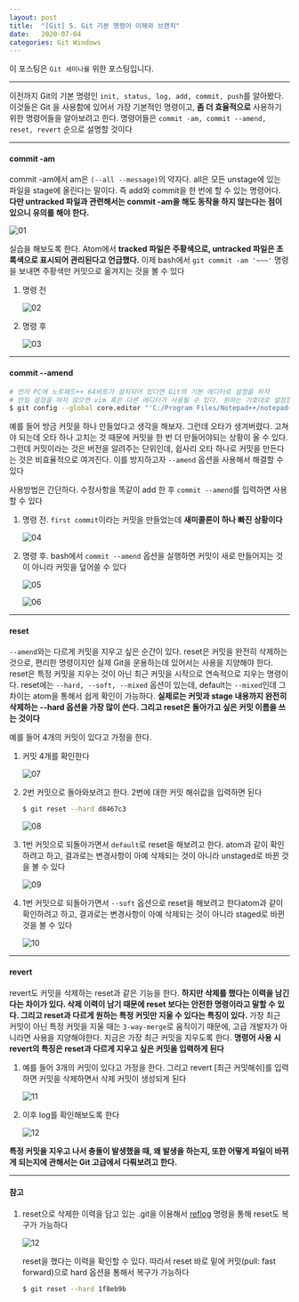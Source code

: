 ```yaml
---
layout: post
title:  "[Git] 5. Git 기본 명령어 이해와 브랜치"
date:   2020-07-04
categories: Git Windows
---
```


이 포스팅은 `Git 세미나를` 위한 포스팅입니다.

---

이전까지 Git의 기본 명령인 `init, status, log, add, commit, push`를 알아봤다. 이것들은 Git 을 사용함에 있어서 가장 기본적인 명령이고, __좀 더 효율적으로__ 사용하기 위한 명령어들을 알아보려고 한다. 명령어들은 `commit -am, commit --amend, reset, revert` 순으로 설명할 것이다

---

#### commit -am

commit -am에서 am은 `(--all --message)`의 약자다. all은 모든 unstage에 있는 파일을 stage에 올린다는 말이다. 즉 add와 commit을 한 번에 할 수 있는 명령어다. __다만 untracked 파일과 관련해서는 commit -am을 해도 동작을 하지 않는다는 점이 있으니 유의를 해야 한다.__

![01](https://drive.google.com/uc?id=1h6wRrSQRvmiHnlaiibs1KufIMXLo4E2V)

실습을 해보도록 한다. Atom에서 __tracked 파일은 주황색으로, untracked 파일은 초록색으로 표시되어 관리된다고 언급했다.__ 이제 bash에서 `git commit -am '~~~'` 명령을 보내면 주황색만 커밋으로 옮겨지는 것을 볼 수 있다

1. 명령 전

   ![02](https://drive.google.com/uc?id=1UDMwzaDNTwibSnqp2Eeuh-P0ADLCVCK6)

2. 명령 후

   ![03](https://drive.google.com/uc?id=1QV1DT1zRbZEiT-k91FO4HM2B0dn7lKlm)

---

#### commit --amend

```bash
# 먼저 PC에 노트패드++ 64비트가 설치되어 있다면 Git의 기본 에디터로 설정을 하자
# 만일 설정을 하지 않으면 vim 혹은 다른 에디터가 사용될 수 있다. 원하는 기호대로 설정한다
$ git config --global core.editor "'C:/Program Files/Notepad++/notepad++.exe' -multiInst -nosession"
```

예를 들어 방금 커밋을 하나 만들었다고 생각을 해보자. 그런데 오타가 생겨버렸다. 고쳐야 되는데 오타 하나 고치는 것 때문에 커밋을 한 번 더 만들어야되는 상황이 올 수 있다. 그런데 커밋이라는 것은 버전을 알려주는 단위인데, 쉽사리 오타 하나로 커밋을 만든다는 것은 비효율적으로 여겨진다. 이를 방지하고자 `--amend` 옵션을 사용해서 해결할 수 있다

사용방법은 간단하다. 수정사항을 똑같이 add 한 후 `commit --amend`를 입력하면 사용할 수 있다

1. 명령 전. `first commit`이라는 커밋을 만들었는데 __새미콜론이 하나 빠진 상황이다__

   ![04](https://drive.google.com/uc?id=1lVcZjpdVxq3yuIRjiIZHdkWR6yUTh7KX)

2. 명령 후. bash에서 `commit --amend` 옵션을 실행하면 커밋이 새로 만들어지는 것이 아니라 커밋을 덮어쓸 수 있다

   ![05](https://drive.google.com/uc?id=11MNeYb6uh4_exXhzDRKaMRd6DwDN8Gbh)

   ![06](https://drive.google.com/uc?id=153q0CVNIsnmzasw43Zt1_UdGDEEBaglx)

---

#### reset

`--amend`와는 다르게 커밋을 지우고 싶은 순간이 있다. reset은 커밋을 완전히 삭제하는 것으로, 편리한 명령이지만 실제 Git을 운용하는데 있어서는 사용을 지양해야 한다. reset은 특정 커밋을 지우는 것이 아닌 최근 커밋을 시작으로 연속적으로 지우는 명령이다. reset에는 `--hard, --soft, --mixed` 옵션이 있는데, default는 `--mixed`인데 그 차이는 atom을 통해서 쉽게 확인이 가능하다. __실제로는 커밋과 stage 내용까지 완전히 삭제하는 --hard 옵션을 가장 많이 쓴다. 그리고 reset은 돌아가고 싶은 커밋 이름을 쓰는 것이다__ 

예를 들어 4개의 커밋이 있다고 가정을 한다. 

1. 커밋 4개를 확인한다

   ![07](https://drive.google.com/uc?id=19ezoB3_5pXgNcTJpzuNc3H4r2f-04iOQ)

2. 2번 커밋으로 돌아와보려고 한다. 2번에 대한 커밋 해쉬값을 입력하면 된다

   ```bash
   $ git reset --hard d8467c3
   ```

   ![08](https://drive.google.com/uc?id=1NrEG1pg4AU8IIz2oRUGBLv3ofHM9r2Wa)

3. 1번 커밋으로 되돌아가면서 `default`로 reset을 해보려고 한다. atom과 같이 확인하려고 하고, 결과로는 변경사항이 아예 삭제되는 것이 아니라 unstaged로 바뀐 것을 볼 수 있다

   ![09](https://drive.google.com/uc?id=12plZ6jLykWi-SCgv9dTo6fPhYXSCF18l)

4. 1번 커밋으로 되돌아가면서 `--soft` 옵션으로 reset을 해보려고 한다atom과 같이 확인하려고 하고, 결과로는 변경사항이 아예 삭제되는 것이 아니라 staged로 바뀐 것을 볼 수 있다

   ![10](https://drive.google.com/uc?id=1mrtEA58e_QiqbMaD4GRsqsUKumY1_I2G)

---

#### revert

revert도 커밋을 삭제하는 reset과 같은 기능을 한다. __하지만 삭제를 했다는 이력을 남긴다는 차이가 있다. 삭제 이력이 남기 때문에 reset 보다는 안전한 명령이라고 말할 수 있다. 그리고 reset과 다르게 원하는 특정 커밋만 지울 수 있다는 특징이 있다.__ 가장 최근 커밋이 아닌 특정 커밋을 지울 때는 `3-way-merge`로 움직이기 때문에, 고급 개발자가 아니라면 사용을 지양해야한다. 지금은 가장 최근 커밋을 지우도록 한다. __명령어 사용 시 revert의 특징은 reset과 다르게 지우고 싶은 커밋을 입력하게 된다__

1. 예를 들어 3개의 커밋이 있다고 가정을 한다. 그리고 revert [최근 커밋해쉬]를 입력하면 커밋을 삭제하면서 삭제 커밋이 생성되게 된다

   ![11](https://drive.google.com/uc?id=1S7MMgN8jcUxMtOgVR86lDPitz9tQuiyc)

2. 이후 log를 확인해보도록 한다

   ![12](https://drive.google.com/uc?id=1Z_SZNZN8n2LvZTaRYGY9DcuF0b8H742C)

__특정 커밋을 지우고 나서 충돌이 발생했을 때, 왜 발생을 하는지, 또한 어떻게 파일이 바뀌게 되는지에 관해서는 Git 고급에서 다뤄보려고 한다.__

---

#### 참고

1. reset으로 삭제한 이력을 담고 있는 .git을 이용해서 [reflog](https://suwoni-codelab.com/git/2018/04/07/Git-reflog/) 명령을 통해 reset도 복구가 가능하다

   ![12](https://drive.google.com/uc?id=1TUdSzX6aMCljw5G_VJcKQat4jU2g59Js)

   reset을 했다는 이력을 확인할 수 있다. 따라서 reset 바로 밑에 커밋(pull: fast forward)으로 hard 옵션을 통해서 복구가 가능하다

   ```bash
   $ git reset --hard 1f8eb9b
   ```

   

